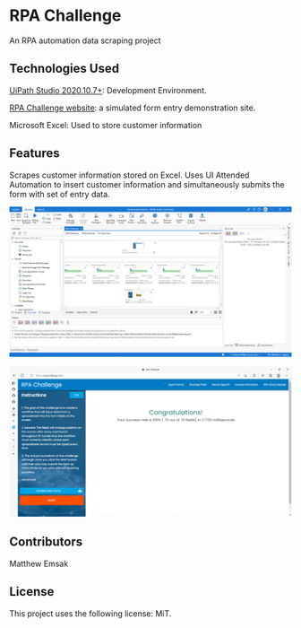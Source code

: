 # <strong> RPA Challenge </strong>
An RPA automation data scraping project

## <strong> Technologies Used </strong>
[UiPath Studio 2020.10.7+](https://www.uipath.com/product/studio): Development Environment.

[RPA Challenge website](https://rpachallenge.com/): a simulated form entry demonstration site.

Microsoft Excel: Used to store customer information

## <strong> Features </strong>
Scrapes customer information stored on Excel. Uses UI Attended Automation to insert customer information and simultaneously submits the form with set of entry data.

![]()<img width="723" alt="image" src="https://github.com/matthew813709/Gitimages/blob/052db5f43a610e596581af96ba892aea795e75b9/Screenshot%202022-07-20%20141735.jpeg">

![]()<img width="723" alt="image" src="https://github.com/matthew813709/Gitimages/blob/3208b90306650b04039b4fff7dde7d86eca8bbbf/Screenshot%202022-07-20%20152839.png">

## <strong> Contributors </strong>
Matthew Emsak

## <strong> License </strong>
This project uses the following license: MiT.
